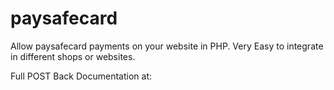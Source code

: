 # paysafecard

Allow paysafecard payments on your website in PHP. Very Easy to integrate in different shops or websites.

Full POST Back Documentation at: